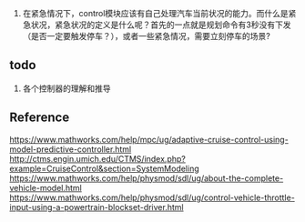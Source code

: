 1. 在紧急情况下，control模块应该有自己处理汽车当前状况的能力。而什么是紧急状况，紧急状况的定义是什么呢？首先的一点就是规划命令有3秒没有下发（是否一定要触发停车？），或者一些紧急情况，需要立刻停车的场景? 

## todo
1. 各个控制器的理解和推导


## Reference
https://www.mathworks.com/help/mpc/ug/adaptive-cruise-control-using-model-predictive-controller.html  
http://ctms.engin.umich.edu/CTMS/index.php?example=CruiseControl&section=SystemModeling  
https://www.mathworks.com/help/physmod/sdl/ug/about-the-complete-vehicle-model.html  
https://www.mathworks.com/help/physmod/sdl/ug/control-vehicle-throttle-input-using-a-powertrain-blockset-driver.html  

